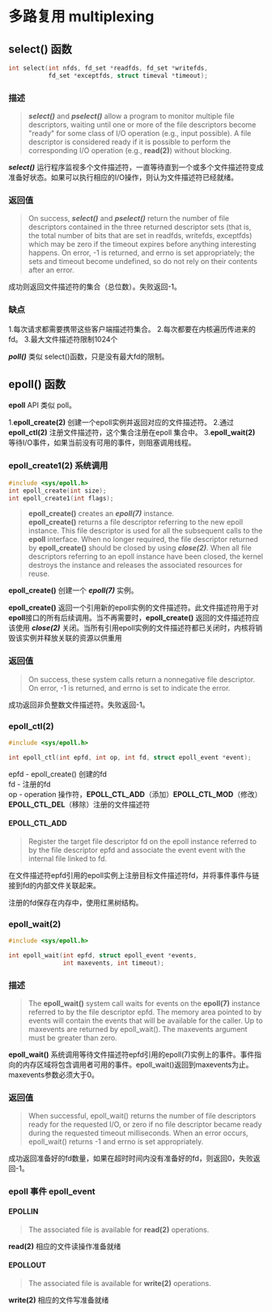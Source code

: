 # 多路复用 multiplexing

## select() 函数

```c
int select(int nfds, fd_set *readfds, fd_set *writefds,
           fd_set *exceptfds, struct timeval *timeout);
``` 

### 描述

>_**select()**_ and _**pselect()**_ allow a program to monitor multiple file descriptors, waiting until one or more of the file 
>descriptors become "ready" for some class of I/O operation (e.g., input possible). A file descriptor is considered 
>ready if it is possible to perform the corresponding I/O operation (e.g., **read(2)**) without blocking.  

_**select()**_ 运行程序监视多个文件描述符，一直等待直到一个或多个文件描述符变成准备好状态。如果可以执行相应的I/O操作，则认为文件描述符已经就绪。

### 返回值

>On success, _**select()**_ and _**pselect()**_ return the number of file descriptors contained in the three returned descriptor 
>sets (that is, the total number of bits that are set in readfds, writefds, exceptfds) which may be zero if the timeout 
>expires before anything interesting happens. On error, -1 is returned, and errno is set appropriately; the sets and 
>timeout become undefined, so do not rely on their contents after an error.  

成功则返回文件描述符的集合（总位数）。失败返回-1。   

### 缺点

1.每次请求都需要携带这些客户端描述符集合。
2.每次都要在内核遍历传进来的fd。
3.最大文件描述符限制1024个

_**poll()**_ 类似 select()函数，只是没有最大fd的限制。

## epoll() 函数

**epoll** API 类似 poll。

1.**epoll_create(2)** 创建一个epoll实例并返回对应的文件描述符。
2.通过 **epoll_ctl(2)** 注册文件描述符，这个集合注册在epoll 集合中。
3.**epoll_wait(2)** 等待I/O事件，如果当前没有可用的事件，则阻塞调用线程。

### epoll_create1(2) 系统调用

```c
#include <sys/epoll.h>
int epoll_create(int size);
int epoll_create1(int flags);
```

>**epoll_create()** creates an _**epoll(7)**_ instance.  
>**epoll_create()** returns a file descriptor referring to the new epoll instance. This file descriptor is used for all the 
>subsequent calls to the **epoll** interface. When no longer required, the file descriptor returned by **epoll_create()** should
> be closed by using _**close(2)**_. When all file descriptors referring to an epoll instance have been closed, the kernel 
>destroys the instance and releases the associated resources for reuse.  

**epoll_create()** 创建一个 _**epoll(7)**_ 实例。

**epoll_create()** 返回一个引用新的epoll实例的文件描述符。此文件描述符用于对**epoll**接口的所有后续调用。当不再需要时，**epoll_create()** 
返回的文件描述符应该使用 _**close(2)**_ 关闭。当所有引用epoll实例的文件描述符都已关闭时，内核将销毁该实例并释放关联的资源以供重用

### 返回值

>On success, these system calls return a nonnegative file descriptor. On error, -1 is returned, and errno is set to 
>indicate the error.

成功返回非负整数文件描述符。失败返回-1。

### epoll_ctl(2)

```c
#include <sys/epoll.h>

int epoll_ctl(int epfd, int op, int fd, struct epoll_event *event);
```

epfd - epoll_create() 创建的fd  
fd - 注册的fd  
op - operation 操作符，**EPOLL_CTL_ADD**（添加）**EPOLL_CTL_MOD**（修改） **EPOLL_CTL_DEL**（移除）注册的文件描述符  

#### EPOLL_CTL_ADD

>Register the target file descriptor fd on the epoll instance referred to by the file descriptor epfd and associate the 
>event event with the internal file linked to fd.  

在文件描述符epfd引用的epoll实例上注册目标文件描述符fd，并将事件事件与链接到fd的内部文件关联起来。

注册的fd保存在内存中，使用红黑树结构。


### epoll_wait(2)

```c
#include <sys/epoll.h>

int epoll_wait(int epfd, struct epoll_event *events,
               int maxevents, int timeout);
```

### 描述

>The **epoll_wait()** system call waits for events on the **epoll(7)** instance referred to by the file descriptor epfd. The 
>memory area pointed to by events will contain the events that will be available for the caller. Up to maxevents are 
>returned by epoll_wait(). The maxevents argument must be greater than zero.

**epoll_wait()** 系统调用等待文件描述符epfd引用的epoll(7)实例上的事件。事件指向的内存区域将包含调用者可用的事件。epoll_wait()返回到maxevents为止。
maxevents参数必须大于0。

### 返回值

>When successful, epoll_wait() returns the number of file descriptors ready for the requested I/O, or zero if no file 
>descriptor became ready during the requested timeout milliseconds. When an error occurs, epoll_wait() returns -1 and 
>errno is set appropriately.  

成功返回准备好的fd数量，如果在超时时间内没有准备好的fd，则返回0，失败返回-1。

### epoll 事件 epoll_event

#### EPOLLIN

>The associated file is available for **read(2)** operations.  

 **read(2)** 相应的文件读操作准备就绪

#### EPOLLOUT

>The associated file is available for **write(2)** operations.  

**write(2)** 相应的文件写准备就绪



